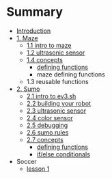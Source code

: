 # Summary

* [Introduction](README.md)
* [1. Maze](maze.md)
   * [1.1 intro to maze](intro_to_maze.md)
   * [1.2 ultrasonic sensor](12_ultrasonic_sensor.md)
   * [1.4 concepts](14_concepts.md)
       * [defining functions](defining_functions.md)
       * maze defining functions
   * 1.3 reusable functions
* [2. Sumo](sumo.md)
   * [2.1 intro to ev3.sh](sumo_lesson_1.md)
   * [2.2 building your robot](sumo_lesson_4.md)
   * [2.3 ultrasonic sensor](sumo_lesson_5.md)
   * [2.4 color sensor](sumo_lesson_6.md)
   * [2.5 debugging](sumo_lesson_7.md)
   * [2.6 sumo rules](sumo_rules.md)
   * [2.7 concepts](concepts.md)
       * [defining functions](sumo_lesson_2.md)
       * [if/else conditionals](sumo_lesson_3.md)
* Soccer
   * [lesson 1](lesson_1.md)


